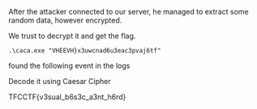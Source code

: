 After the attacker connected to our server, 
he managed to extract some random data, however encrypted. 

We trust to decrypt it and get the flag.

`.\caca.exe "VHEEVH}x3uwcnad6u3eac3pvaj6tf"`

found the following event in the logs

Decode it using Caesar Cipher

TFCCTF{v3sual_b6s3c_a3nt_h6rd}